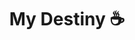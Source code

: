 ---
layout: post
title:  "My Destiny ☕"
is_external_page: true
external_url: "https://lk153.netlify.app/"
desc: "Hey there, coffee lovers and code enthusiasts! I'm a software engineer who believes that a good cup of coffee is the best way to fuel creativity and productivity. Here on 'My Destiny' you maybe find a story of yours also"
---